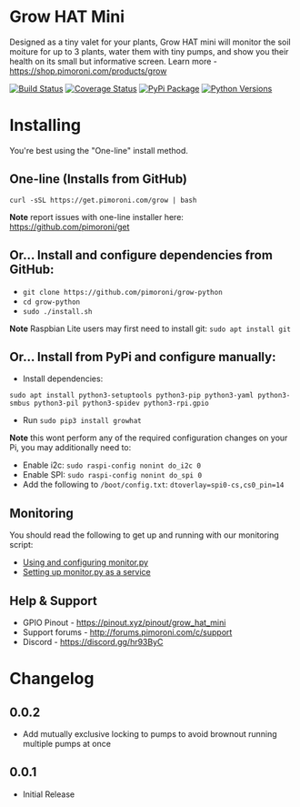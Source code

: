 # Grow HAT Mini

Designed as a tiny valet for your plants, Grow HAT mini will monitor the soil moiture for up to 3 plants, water them with tiny pumps, and show you their health on its small but informative screen. Learn more - https://shop.pimoroni.com/products/grow

[![Build Status](https://travis-ci.com/pimoroni/enviroplus-python.svg?branch=master)](https://travis-ci.com/pimoroni/grow-python)
[![Coverage Status](https://coveralls.io/repos/github/pimoroni/grow-python/badge.svg?branch=master)](https://coveralls.io/github/pimoroni/grow-python?branch=master)
[![PyPi Package](https://img.shields.io/pypi/v/enviroplus.svg)](https://pypi.python.org/pypi/growhat)
[![Python Versions](https://img.shields.io/pypi/pyversions/enviroplus.svg)](https://pypi.python.org/pypi/growhat)

# Installing

You're best using the "One-line" install method.

## One-line (Installs from GitHub)

```
curl -sSL https://get.pimoroni.com/grow | bash
```

**Note** report issues with one-line installer here: https://github.com/pimoroni/get

## Or... Install and configure dependencies from GitHub:

* `git clone https://github.com/pimoroni/grow-python`
* `cd grow-python`
* `sudo ./install.sh`

**Note** Raspbian Lite users may first need to install git: `sudo apt install git`

## Or... Install from PyPi and configure manually:

* Install dependencies:

```
sudo apt install python3-setuptools python3-pip python3-yaml python3-smbus python3-pil python3-spidev python3-rpi.gpio
```

* Run `sudo pip3 install growhat`

**Note** this wont perform any of the required configuration changes on your Pi, you may additionally need to:

* Enable i2c: `sudo raspi-config nonint do_i2c 0`
* Enable SPI: `sudo raspi-config nonint do_spi 0`
* Add the following to `/boot/config.txt`: `dtoverlay=spi0-cs,cs0_pin=14`

## Monitoring

You should read the following to get up and running with our monitoring script:

* [Using and configuring monitor.py](examples/README.md)
* [Setting up monitor.py as a service](service/README.md)

## Help & Support

* GPIO Pinout - https://pinout.xyz/pinout/grow_hat_mini
* Support forums - http://forums.pimoroni.com/c/support
* Discord - https://discord.gg/hr93ByC

# Changelog
0.0.2
-----

* Add mutually exclusive locking to pumps to avoid brownout running multiple pumps at once

0.0.1
-----

* Initial Release
